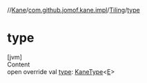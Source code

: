 //[Kane](../../index.md)/[com.github.jomof.kane.impl](../index.md)/[Tiling](index.md)/[type](type.md)



# type  
[jvm]  
Content  
open override val [type](type.md): [KaneType](../../com.github.jomof.kane.impl.types/-kane-type/index.md)<[E](index.md)>  



